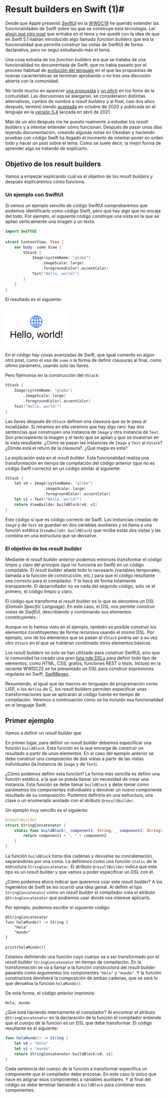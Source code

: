 <!--
** Title: Result builders en Swift
** Date: 
** Tags: Swift, Lenguajes de programación
-->

# Result builders en Swift (1)#

Desde que Apple presentó
[_SwiftUI_](https://developer.apple.com/documentation/swiftui/) en la
[WWDC19](https://developer.apple.com/wwdc19/204) he querido entender
las funcionalidades de Swift sobre las que se construye esta tecnología. Leí [algún que otro
post](https://www.swiftbysundell.com/articles/the-swift-51-features-that-power-swiftuis-api/)
que entraba en el tema y me quedé con la idea de que en Swift 5.1
habían introducido algo llamado _function builders_ que era la
funcionalidad  que permitía construir las vistas de SwiftUI de forma
declarativa, pero no seguí estudiando más el tema.

Una cosa extraña de los _function builders_ era que se trataba de una
funcionalidad no documentada de Swift, que no había pasado por el
proceso habitual de [evolución del
lenguaje](https://github.com/apple/swift-evolution) en el que las
propuestas de nuevas características se terminan aprobando o no tras
una discusión abierta con la comunidad.

No tardó mucho en aparecer [una
propuesta](https://github.com/apple/swift-evolution/blob/9992cf3c11c2d5e0ea20bee98657d93902d5b174/proposals/XXXX-function-builders.md)
y [un _pitch_](https://forums.swift.org/t/function-builders/25167) en
los foros de la comunidad. Las discusiones se alargaron, se
consideraron distintas alternativas, cambió de nombre a _result
builders_ y al final, casi dos años después, terminó siendo
[aceptada](https://forums.swift.org/t/accepted-se-0289-result-builders/41377)
en octubre de 2020 y publicada en el lenguaje en la [versión
5.4](https://www.swift.org/blog/swift-5.4-released/) lanzada en abril
de 2021.

Más de un año después me he puesto realmente a estudiar los _result
builders_ y a intentar entender cómo funcionan. Después de pasar unos
días leyendo documentación, creando algunas notas en Obsidian y
haciendo pruebas con código Swift ha llegado el momento de intentar
poner en orden todo y hacer un post sobre el tema. Como se suele
decir, la mejor forma de aprender algo es tratando de explicarlo.

## Objetivo de los result builders ##

Vamos a empezar explicando cuál es el objetivo de los _result
builders_ y después explicaremos cómo funciona.

### Un ejemplo con SwiftUI ###

Si vemos un ejemplo sencillo de código SwiftUI comprobaremos que
podemos identificarlo como código Swift, pero que hay algo que no
encaja del todo. Por ejemplo, el siguiente
código construye una vista en la que se apilan verticalmente una
imagen y un texto.

```swift
import SwiftUI

struct ContentView: View {
    var body: some View {
        VStack {
            Image(systemName: "globe")
                .imageScale(.large)
                .foregroundColor(.accentColor)
            Text("Hello, world!")
        }
    }
}
```

El resultado es el siguiente:

<img src="imagenes/hello-world-swiftui.png" width="200px"/>

En el código hay cosas avanzadas de Swift, que igual comento en algún
otro post, como el uso de `some` o la forma de definir clausuras al
final, como último parámetro, usando solo las llaves. 

Pero fijémonos en la construcción del `VStack`:

```swift
VStack {
    Image(systemName: "globe")
        .imageScale(.large)
        .foregroundColor(.accentColor)
    Text("Hello, world!")
}
```

Las llaves después de `VStack` definen una clausura que se le pasa al
incializador. Si miramos en ella veremos que hay algo raro: hay dos
sentencias que construyen una instancia de `Image` y otra instancia de
`Text`. Son precisamente la imagen y el texto que se apilan y que se
muestran en la vista resultante. ¿Cómo se pasan las instancias de
`Image` y `Text` al `Vstack`? ¿Dónde está el return de la
clausura?. ¿Qué magia es esta?

La explicación está en el _result builder_. Esta funcionalidad realiza
una transformación en tiempo de compilación del código anterior (que
no es código Swift correcto) en un código similar al siguiente:

```swift
VStack {
    let v0 = Image(systemName: "globe")
                 .imageScale(.large)
                 .foregroundColor(.accentColor)
    let v1 = Text("Hello, world!")
    return ViewBuilder.buildBlock(v0, v1)
}
```

Este código sí que es código correcto de Swift. Las instancias creadas
de `Image` y de `Text` se guardan en dos variables auxiliares y se
llama a una función estática (`ViewBuilder.buildBlock`) que recibe
estas dos vistas y las combina en una estructura que se devuelve.


### El objetivo de los _result builder_ ###

Mediante el _result builder_ anterior podemos entonces transformar el
código limpio y claro del principio (que no funciona en Swift) en un
código compilable. El _result builder_ añade todo lo necesario
(variables temporales, llamada a la función de construcción, etc.)
para que el código resultante sea correcto para el compilador. Y lo
hace de forma totalmente transparente. El desarrollador no ve nada del
segundo código, sólo ve el primero, el código limpio y claro.

El código que transforma el _result builder_ es lo que se denomina un
DSL (_Domain Specific Language_). En este caso, el DSL nos permite
construir vistas de _SwiftUI_, describiendo y combinando sus elementos
constituyentes.

Aunque no lo hemos visto en el ejemplo, también es posible construir
los elementos constituyentes de forma recursiva usando el mismo
DSL. Por ejemplo, uno de los elementos que se pasan al `VStack` podría
ser a su vez otro `VStack` en el que se hubieran combinado otros
elementos básicos.

Los _result builders_ no solo se han utilizado para construir SwiftUI,
sino que la comunidad ha creado una gran [lista nde
DSLs](https://github.com/carson-katri/awesome-result-builders) para
definir todo tipo de elementos, como HTML, CSS, grafos, funciones
REST o tests. Incluso en la reciente WWDC22 se ha presentado un DSL
para construir expresiones regulares en Swift,
[SwiftRegex](https://developer.apple.com/wwdc22/110357).

Resumiendo, al igual que las macros en lenguajes de programación como
LISP, o los `define` de C, los _result builders_ permiten especificar
unas transformaciones que se aplicarán al código fuente en tiempo de
compilación. Veremos a continuación cómo se ha incluido esa
funcionalidad en el lenguaje Swift.


## Primer ejemplo ##

Vamos a definir un _result builder_ que 

En primer lugar, para definir un _result builder_ debemos especificar
una función `buildBlock`. Esta función es la que encarga de construir
un resultado a partir de unos elementos. En el caso del ejemplo
anterior se debe construir una composición de dos vistas a partir de
las vistas individuales (la instancia de `Image` y de `Text`).

¿Cómo podemos definir esta función? La forma más sencilla es definir
una función estática, a la que se pueda llamar sin necesidad de crear
una instancia. Esta función se debe llamar `buildBlock` y debe tomar
como parámetros los componentes individuales y devolver un nuevo
componente resultado de su composición. Podemos definirla en una
estructura, una clase o un enumerado anotado con el atributo
`@resultBuilder`.

Un ejemplo muy sencillo es el siguiente:

```swift
@resultBuilder
struct StringConcatenator {
    static func buildBlock(_ component1: String, _ component2: String) -> String {
        return component1 + ", " + component2
    }
}
```

La función `buildBlock` toma dos cadenas y devuelve su concatenación,
separándolas por una coma. La definimos como una función `static` de la
estructura `StringConcatenator`. El atributo `@resultBuilder` indica
que este tipo es un _result builder_ y que vamos a poder especificar
un DSL con él.

¿Cómo podemos ahora indicar que queremos usar este _result builder_?
A los ingenieros de Swift se les ocurrió una idea genial. Al definir
el tipo `StringConcatenator` como un _result builder_ el compilador
crea el atributo `@StringConcatenator` que podremos usar donde nos
interese aplicarlo.

Por ejemplo, podemos escribir el siguiente código:

```
@StringConcatenator
func holaMundo() -> String {
    "Hola"
    "mundo"
}

print(holaMundo())
```

Estamos definiendo una función cuyo cuerpo va a ser transformado por
el _result builder_ `StringConcatenator` en tiempo de compilación. En
la transformación se va a llamar a la función constructora del _result
builder_ pasando como argumentos los componentes `"Hola"` y
`"mundo"`. Y la función constructora devolverá la composición de ambas
cadenas, que se será lo que devuelva la función `holaMundo()`.

De esta forma, el código anterior imprimirá:

```text
Hola, mundo
```

¿Qué está haciendo internamente el compilador? Al encontrar el
atributo `@StringConcatenator` en la declaración de la función el
compilador entiende que el cuerpo de la función es un DSL que debe
transformar. El código resultante es el siguiente:

```swift
func holaMundo() -> String {
    let v0 = "Hola"
    let v1 = "mundo"
    return StringConcatenator.buildBlock(v0, v1)
}
```

Cada sentencia del cuerpo de la función a transformar especifica un
componente que el compilador debe procesar. En este caso lo único que
hace es asignar esos componentes a variables auxiliares. Y al final
del código se debe terminar llamando a `buildBlock` para combinar esos
componentes. 
